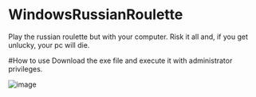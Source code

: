# WindowsRussianRoulette
Play the russian roulette but with your computer. Risk it all and, if you get unlucky, your pc will die.

#How to use
Download the exe file and execute it with administrator privileges.

![image](https://github.com/user-attachments/assets/04b72164-7448-4fa2-901b-a83b15d4f26a)
